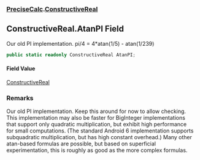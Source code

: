 ### [PreciseCalc](PreciseCalc.md 'PreciseCalc').[ConstructiveReal](PreciseCalc.ConstructiveReal.md 'PreciseCalc.ConstructiveReal')

## ConstructiveReal.AtanPI Field

Our old PI implementation. pi/4 = 4*atan(1/5) - atan(1/239)

```csharp
public static readonly ConstructiveReal AtanPI;
```

#### Field Value
[ConstructiveReal](PreciseCalc.ConstructiveReal.md 'PreciseCalc.ConstructiveReal')

### Remarks
Our old PI implementation. Keep this around for now to allow checking.  
This implementation may also be faster for BigInteger implementations  
that support only quadratic multiplication, but exhibit high performance  
for small computations.  (The standard Android 6 implementation supports  
subquadratic multiplication, but has high constant overhead.) Many other  
atan-based formulas are possible, but based on superficial  
experimentation, this is roughly as good as the more complex formulas.